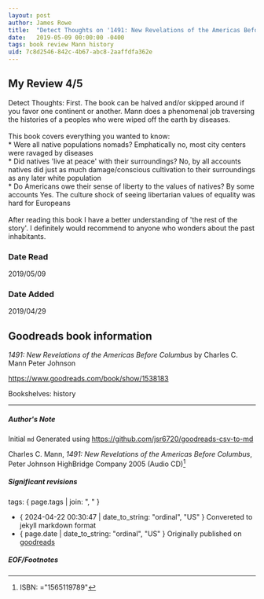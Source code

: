 ```yaml
---
layout: post
author: James Rowe
title:  "Detect Thoughts on '1491: New Revelations of the Americas Before Columbus'"
date:   2019-05-09 00:00:00 -0400
tags: book review Mann history
uid: 7c8d2546-842c-4b67-abc8-2aaffdfa362e
---
```


<!-- highly dependent on how you personally use jekyll templates, and how you want this to show up -->

## My Review 4/5

Detect Thoughts: First. The book can be halved and/or skipped around if you favor one continent or another. Mann does a phenomenal job traversing the histories of a peoples who were wiped off the earth by diseases.<br/><br/>This book covers everything you wanted to know:<br/>* Were all native populations nomads? Emphatically no, most city centers were ravaged by diseases<br/>* Did natives 'live at peace' with their surroundings? No, by all accounts natives did just as much damage/conscious cultivation to their surroundings as any later white population<br/>* Do Americans owe their sense of liberty to the values of natives? By some accounts Yes. The culture shock of seeing libertarian values of equality was hard for Europeans<br/><br/>After reading this book I have a better understanding of 'the rest of the story'. I definitely would recommend to anyone who wonders about the past inhabitants. 

### Date Read
2019/05/09

### Date Added
2019/04/29

## Goodreads book information

*1491: New Revelations of the Americas Before Columbus* by Charles C. Mann
Peter         Johnson

https://www.goodreads.com/book/show/1538183

Bookshelves: history

---

##### Author's Note

Initial `md` Generated using https://github.com/jsr6720/goodreads-csv-to-md

Charles C. Mann, *1491: New Revelations of the Americas Before Columbus*, Peter         Johnson HighBridge Company 2005 (Audio CD)[^1]

##### Significant revisions

tags: { page.tags | join: ", " } <!-- todo move this somewhere -->

- { 2024-04-22 00:30:47 | date_to_string: "ordinal", "US" } Convereted to jekyll markdown format 
- { page.date | date_to_string: "ordinal", "US" } Originally published on [goodreads](https://www.goodreads.com)

##### EOF/Footnotes

[^1]: ISBN: ="1565119789"